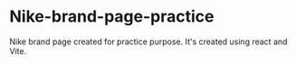 # Nike-brand-page-practice
Nike brand page created for practice purpose. It's created using react and Vite.
